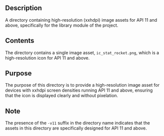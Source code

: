 ## Description

A directory containing high-resolution (xxhdpi) image assets for API 11 and above, specifically for the library module of the project.


## Contents

The directory contains a single image asset, `ic_stat_rocket.png`, which is a high-resolution icon for API 11 and above.


## Purpose

The purpose of this directory is to provide a high-resolution image asset for devices with xxhdpi screen densities running API 11 and above, ensuring that the icon is displayed clearly and without pixelation.


## Note

The presence of the `-v11` suffix in the directory name indicates that the assets in this directory are specifically designed for API 11 and above.



